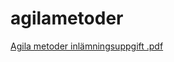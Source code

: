 # agilametoder 

[Agila metoder inlämningsuppgift .pdf](https://github.com/user-attachments/files/18630192/Agila.metoder.inlamningsuppgift.pdf)

